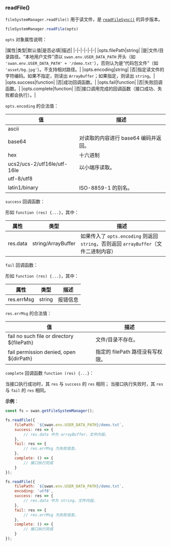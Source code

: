 ### readFile()

`fileSystemManager.readFile()` 用于读文件，是 [`readFileSync()`](#readFileSync) 的异步版本。

```js
fileSystemManager.readFile(opts)
```

`opts` 对象属性说明：

|属性|类型|默认值|是否必填|描述|
|-|-|-|-|-|-|
|opts.filePath|string| |是|文件/目录路径。“本地用户文件”须以 `swan.env.USER_DATA_PATH` 开头（如 `'swan.env.USER_DATA_PATH' + '/demo.txt'`），否则认为是“代码包文件”（如 `'asset/bg.jpg'`）。不支持相对路径。|
|opts.encoding|string| |否|指定读文件的字符编码。如果不指定，则读出 `ArrayBuffer`；如果指定，则读出 `string`。|
|opts.success|function| |否|成功回调函数。|
|opts.fail|function| |否|失败回调函数。|
|opts.complete|function| |否|接口调用完成的回调函数（接口成功、失败都会执行）。|

`opts.encoding` 的合法值：

|值|描述|
|-|-|
|ascii| |
|base64|对读取的内容进行 base64 编码并返回。|
|hex|十六进制|
|ucs2/ucs-2/utf16le/utf-16le|以小端序读取。|
|utf-8/utf8| |
|latin1/binary|ISO-8859-1 的别名。|


`success` 回调函数：

形如 `function (res) {...}`，其中：

|属性|类型|描述|
|-|-|-|
|res.data|string/ArrayBuffer|如果传入了 `opts.encoding` 则返回 `string`，否则返回 `arrayBuffer`（文件二进制内容） |


`fail` 回调函数：

形如 `function (res) {...}`，其中：

|属性|类型|描述|
|-|-|-|
|res.errMsg|string|报错信息 |


`res.errMsg` 的合法值：

|值|描述|
|-|-|
|fail no such file or directory ${filePath} | 文件/目录不存在。|
|fail permission denied, open ${dirPath}|指定的 filePath 路径没有写权限。|

`complete` 回调函数 `function (res) {...}`：

当接口执行成功时，其 `res` 与 `success` 的 `res` 相同；
当接口执行失败时，其 `res` 与 `fail` 的 `res` 相同。

**示例**：

```js
const fs = swan.getFileSystemManager();

fs.readFile({
    filePath: `${swan.env.USER_DATA_PATH}/demo.txt`,
    success: res => {
        // res.data 中为 arrayBuffer，文件内容。
    },
    fail: res => {
        // res.errMsg 为失败信息。
    },
    complete: () => {
        // 接口执行完成
    }
});

fs.readFile({
    filePath: `${swan.env.USER_DATA_PATH}/demo.txt`,
    encoding: 'utf8',
    success: res => {
        // res.data 中为 string，文件内容。
    },
    fail: res => {
        // res.errMsg 为失败信息。
    },
    complete: () => {
        // 接口执行完成
    }
});
```